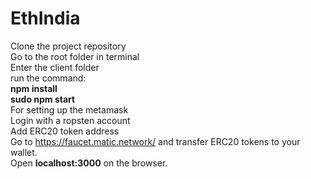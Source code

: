 # EthIndia
Clone the project repository
</br>
Go to the root folder in terminal
</br>
Enter the client folder
</br>
run the command:
</br>
<b>npm install</b>
</br>
<b>sudo npm start</b>
</br>
For setting up the metamask
</br>
Login with a ropsten account
</br>
Add ERC20 token address
</br>
Go to <a href="https://faucet.matic.network/"> https://faucet.matic.network/</a> and transfer ERC20 tokens to your wallet.
</br>
Open <b>localhost:3000</b> on the browser.


